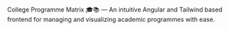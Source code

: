 College Programme Matrix 🎓📚 — An intuitive Angular and Tailwind based frontend for managing and visualizing academic programmes with ease.
